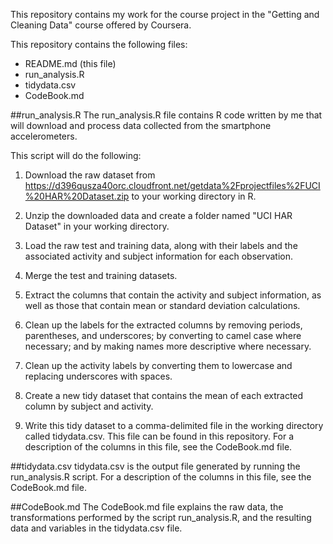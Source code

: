 This repository contains my work for the course project in the "Getting and Cleaning Data" course offered by Coursera.

This repository contains the following files:
- README.md (this file)
- run_analysis.R
- tidydata.csv
- CodeBook.md


##run_analysis.R
The run_analysis.R file contains R code written by me that will download and process data collected from the smartphone accelerometers.

This script will do the following:

1. Download the raw dataset from https://d396qusza40orc.cloudfront.net/getdata%2Fprojectfiles%2FUCI%20HAR%20Dataset.zip to your working directory in R.

2. Unzip the downloaded data and create a folder named "UCI HAR Dataset" in your working directory.

3. Load the raw test and training data, along with their labels and the associated activity and subject information for each observation.

4. Merge the test and training datasets.

5. Extract the columns that contain the activity and subject information, as well as those that contain mean or standard deviation calculations.

6. Clean up the labels for the extracted columns by removing periods, parentheses, and underscores; by converting to camel case where necessary; and by making names more descriptive where necessary.  

7. Clean up the activity labels by converting them to lowercase and replacing underscores with spaces.

8. Create a new tidy dataset that contains the mean of each extracted column by subject and activity.

9. Write this tidy dataset to a comma-delimited file in the working directory called tidydata.csv.  This file can be found in this repository.  For a description of the columns in this file, see the CodeBook.md file.


##tidydata.csv
tidydata.csv is the output file generated by running the run_analysis.R script. For a description of the columns in this file, see the CodeBook.md file.


##CodeBook.md
The CodeBook.md file explains the raw data, the transformations performed by the script run_analysis.R, and the resulting data and variables in the tidydata.csv file.


